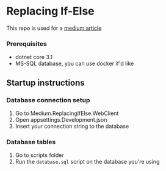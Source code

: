 ﻿# Replacing If-Else

This repo is used for a [medium article]()
  
  
### Prerequisites
- dotnet core 3.1
- MS-SQL database, you can use docker if'd like

## Startup instructions

### Database connection setup
1. Go to Medium.ReplacingIfElse.WebClient
2. Open appsettings.Development.json
3. Insert your connection string to the database

### Database tables
1. Go to scripts folder
2. Run the `database.sql` script on the database you're using 



